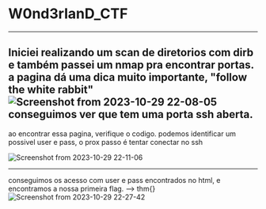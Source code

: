 # W0nd3rlanD_CTF

*************************************************************************************************************************************
Iniciei realizando um scan de diretorios com dirb e também passei um nmap pra encontrar portas.
a pagina dá uma dica muito importante, "follow the white rabbit"
![Screenshot from 2023-10-29 22-08-05](https://github.com/igusil/W0nd3rlanD_CTF/assets/89313216/9e6a7ae5-fb85-4da5-82fd-13a24fabefe0)
conseguimos ver que tem uma porta ssh aberta.
------------------------------------------------------------------------------------------------------------------------------------

ao encontrar essa pagina, verifique o codigo. podemos identificar um possivel user e pass, o prox passo é tentar conectar no ssh

![Screenshot from 2023-10-29 22-11-06](https://github.com/igusil/W0nd3rlanD_CTF/assets/89313216/630ab768-0648-4789-86e5-c6dcecb66ca3)

------------------------------------------------------------------------------------------------------------------------------------

conseguimos os acesso com user e pass encontrados no html, e encontramos a nossa primeira flag.  -->  thm{}
![Screenshot from 2023-10-29 22-27-42](https://github.com/igusil/W0nd3rlanD_CTF/assets/89313216/663bce01-dd8c-49b2-8762-8a93f77a692b)

